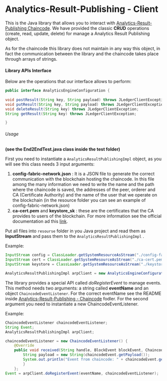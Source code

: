 # Analytics-Result-Publishing - Client



This is the Java library that allows you to interact with <u>Analytics-Result-Publishing Chaincode</u>. We have provided the classic **CRUD** operations (create, read, update, delete) for manage a Analytics Result Publishing object. 

As for the chaincode this library does not maintain in any way this object, in fact the communication between the library and the chaincode takes place through arrays of strings.

#### Library APIs Interface

Below are the operations that our interface allows to perform:

```java
public interface AnalyticsEngineConfiguration {
    
void postResult(String key, String payload) throws JLedgerClientException;
void putResult(String key, String payload) throws JLedgerClientException;
void deleteResult(String key) throws JLedgerClientException;
String getResult(String key) throws JLedgerClientException;

}
```

###### Usage 

**(see the End2EndTest.java class inside the test folder)**

First you need to instantiate a `AnalyticsResultPublishingImpl` object, as you will see this class needs 3 input arguments:

1. **config-fabric-network.json** : It is a JSON file to generate the correct communication with the blockchain hosting the chaincode. In this file among the many information we need to write the name and the path where the chaincode is saved, the addresses of the peer, orderer and CA (Certificate Authority) and the name of the user that we operate on the blockchain (in the resource folder you can see an example of config-fabric-network.json)
2. **ca-cert.pem** and **keystore_sk** : these are the certificates that the CA provides to users of the blockchain. For more information see the official documentation ad this [link](https://hyperledger-fabric-ca.readthedocs.io/en/release-1.4/users-guide.html#).

Put all files into `resourse` folder in you Java project and read them as **InputStream** and pass them to the `AnalyticsResultPublishingImpl` .

Example:

```java
InputStream config = ClassLoader.getSystemResourceAsStream("./config-fabric-network.json");
InputStream cert = ClassLoader.getSystemResourceAsStream("./ca-cert.pem");
InputStream keystore = ClassLoader.getSystemResourceAsStream("./keystore_sk");

AnalyticsResultPublishingImpl arpClient = new AnalyticsEngineConfigurationImpl(config, cert, keystore);
```



The library provides a special API called *doRegisterEvent* to manage events. This method needs two arguments: a string called **eventName** and an object `ChaincodeEventListener`.
For the correct eventName see the README inside <u>Analytics-Result-Publishing - Chaincode</u> fodler. For the second argument you need to instantiate a new ChaincodeEventListener.

Example:

```java
ChaincodeEventListener chaincodeEventListener;
String Event;
AnalyticsResultPublishingImpl arpClient;

chaincodeEventListener = new ChaincodeEventListener() {
    @Override
	public void received(String handle, BlockEvent blockEvent, ChaincodeEvent chaincodeEvent) {
		String payload = new String(chaincodeEvent.getPayload());
		System.out.println("Event from chaincode: " + chaincodeEvent.getEventName() + " " + payload);
		}
	};
Event = arpClient.doRegisterEvent(eventName, chaincodeEventListener);
```


